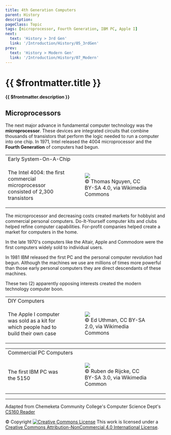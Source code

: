 ```yaml
---
title: 4th Generation Computers
parent: History
description: 
pageClass: Topic
tags: [microprocessor, Fourth Generation, IBM PC, Apple I]
next:
  text: 'History > 3rd Gen'
  link: '/Introduction/History/05_3rdGen'
prev:
  text: 'History > Modern Gen'
  link: '/Introduction/History/07_Modern'
---
```


# {{ $frontmatter.title }}
**{{ $frontmatter.description }}**

## Microprocessors

The next major advance in fundamental computer technology was the **microprocessor**. These devices are integrated circuits that combine thousands of transistors that perform the logic needed to run a computer into one chip. In 1971, Intel released the 4004 microprocessor and the **Fourth Generation** of computers had begun.

<table>
  <tr>
    <td colspan="2">Early System-On-A-Chip</td>
  </tr>

  <tr>
  <td style="width:40%">
    <p>The Intel 4004: the first commercial microprocessor consisted of 2,300 transistors</p>
  </td>
    <td style="width:60%">
    <figure>
      <img src="https://upload.wikimedia.org/wikipedia/commons/b/b9/Intel_D4004.jpg" /> 
      <figcaption> &copy; Thomas Nguyen, CC BY-SA 4.0, via Wikimedia
Commons </figcaption>
      </figure>
    </td>
  </tr>
</table>

The microprocessor and decreasing costs created markets for hobbyist and commercial personal computers. Do-It-Yourself computer kits and clubs helped refine computer capabilities. For-profit companies helped create a market for computers in the home.

In the late 1970\'s computers like the Altair, Apple and Commodore were the first computers widely sold to individual users. 

In 1981 IBM released the first PC and the personal computer revolution had begun. Although the machines we use are millions of times more powerful than those early personal computers they are direct descendants of these machines.

These two (2) apparently opposing interests created the modern technology computer boon.

<table>
  <tr>
    <td colspan="2">DIY Computers</td>
  </tr>

  <tr>
  <td style="width:40%">
    <p>The Apple I computer was sold as a kit for which people had to build their own case</p>
  </td>
    <td style="width:60%">
    <figure>
      <img src="https://upload.wikimedia.org/wikipedia/commons/a/a1/Apple_I_Computer.jpg" /> 
      <figcaption> &copy; Ed Uthman, CC BY-SA 2.0, via Wikimedia
Commons </figcaption>
      </figure>
    </td>
  </tr>
</table>



<table>
  <tr>
    <td colspan="2">Commercial PC Computers</td>
  </tr>

  <tr>
  <td style="width:40%">
    <p>The first IBM PC was the 5150</p>
  </td>
    <td style="width:60%">
    <figure>
      <img src="https://upload.wikimedia.org/wikipedia/commons/f/f1/Ibm_pc_5150.jpg" /> 
      <figcaption> &copy; Ruben de Rijcke, CC BY-SA 3.0, via Wikimedia
Common </figcaption>
      </figure>
    </td>
  </tr>
</table>

<hr>

Adapted from Chemeketa Community College's Computer Science Dept's [CS160 Reader](https://computerscience.chemeketa.edu/cs160Reader/index.html) 

&copy; Copyright <a rel="license" href="http://creativecommons.org/licenses/by-nc-sa/4.0/"><img alt="Creative Commons License" style="border-width:0" src="https://i.creativecommons.org/l/by-nc-sa/4.0/88x31.png" /></a> This work is licensed under a <a rel="license" href="http://creativecommons.org/licenses/by-nc-sa/4.0/">Creative Commons Attribution-NonCommercial 4.0 International License</a>.

